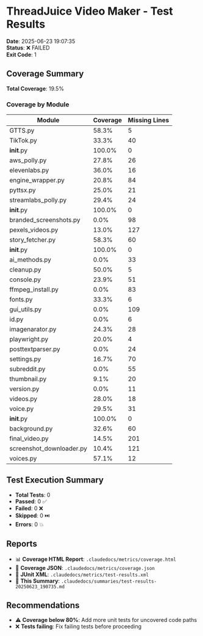 # ThreadJuice Video Maker - Test Results

**Date**: 2025-06-23 19:07:35  
**Status**: ❌ FAILED  
**Exit Code**: 1

## Coverage Summary

**Total Coverage**: 19.5%

### Coverage by Module

| Module | Coverage | Missing Lines |
|--------|----------|---------------|
| GTTS.py | 58.3% | 5 |
| TikTok.py | 33.3% | 40 |
| __init__.py | 100.0% | 0 |
| aws_polly.py | 27.8% | 26 |
| elevenlabs.py | 36.0% | 16 |
| engine_wrapper.py | 20.8% | 84 |
| pyttsx.py | 25.0% | 21 |
| streamlabs_polly.py | 29.4% | 24 |
| __init__.py | 100.0% | 0 |
| branded_screenshots.py | 0.0% | 98 |
| pexels_videos.py | 13.0% | 127 |
| story_fetcher.py | 58.3% | 60 |
| __init__.py | 100.0% | 0 |
| ai_methods.py | 0.0% | 33 |
| cleanup.py | 50.0% | 5 |
| console.py | 23.9% | 51 |
| ffmpeg_install.py | 0.0% | 83 |
| fonts.py | 33.3% | 6 |
| gui_utils.py | 0.0% | 109 |
| id.py | 0.0% | 6 |
| imagenarator.py | 24.3% | 28 |
| playwright.py | 20.0% | 4 |
| posttextparser.py | 0.0% | 24 |
| settings.py | 16.7% | 70 |
| subreddit.py | 0.0% | 55 |
| thumbnail.py | 9.1% | 20 |
| version.py | 0.0% | 11 |
| videos.py | 28.0% | 18 |
| voice.py | 29.5% | 31 |
| __init__.py | 100.0% | 0 |
| background.py | 32.6% | 60 |
| final_video.py | 14.5% | 201 |
| screenshot_downloader.py | 10.4% | 121 |
| voices.py | 57.1% | 12 |


## Test Execution Summary

- **Total Tests**: 0
- **Passed**: 0 ✅
- **Failed**: 0 ❌
- **Skipped**: 0 ⏭️
- **Errors**: 0 💥

## Reports

- 📊 **Coverage HTML Report**: `.claudedocs/metrics/coverage.html`
- 📄 **Coverage JSON**: `.claudedocs/metrics/coverage.json`
- 🧪 **JUnit XML**: `.claudedocs/metrics/test-results.xml`
- 📝 **This Summary**: `.claudedocs/summaries/test-results-20250623_190735.md`

## Recommendations

- ⚠️ **Coverage below 80%**: Add more unit tests for uncovered code paths
- ❌ **Tests failing**: Fix failing tests before proceeding
